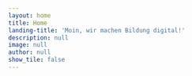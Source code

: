 ```yaml
---
layout: home
title: Home
landing-title: 'Moin, wir machen Bildung digital!'
description: null
image: null
author: null
show_tile: false
---
```

